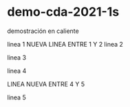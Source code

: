 # demo-cda-2021-1s
demostración en caliente

linea 1
NUEVA LINEA ENTRE 1 Y 2
linea 2

linea 3

linea 4

LINEA NUEVA ENTRE 4 Y 5

linea 5
